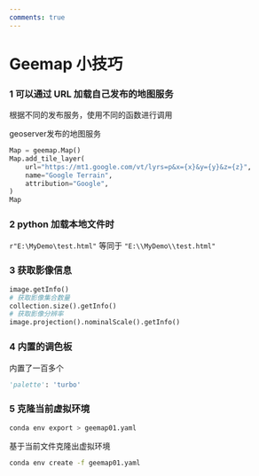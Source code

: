 ```yaml
---
comments: true
---
```


# Geemap 小技巧



### 1 可以通过 URL 加载自己发布的地图服务

根据不同的发布服务，使用不同的函数进行调用

geoserver发布的地图服务

```python
Map = geemap.Map()
Map.add_tile_layer(
    url="https://mt1.google.com/vt/lyrs=p&x={x}&y={y}&z={z}",
    name="Google Terrain",
    attribution="Google",
)
Map
```



### 2 python 加载本地文件时

`r"E:\MyDemo\test.html"` 等同于 `"E:\\MyDemo\\test.html"`



### 3 获取影像信息

```python
image.getInfo()
# 获取影像集合数量
collection.size().getInfo()
# 获取影像分辨率
image.projection().nominalScale().getInfo()
```



### 4 内置的调色板

内置了一百多个

```python
'palette': 'turbo'
```



### 5 克隆当前虚拟环境

```sh
conda env export > geemap01.yaml
```

基于当前文件克隆出虚拟环境

```sh
conda env create -f geemap01.yaml
```

